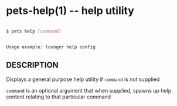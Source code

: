 # pets-help(1) -- help utility

```bash

$ pets help [command]


Usage example: lounger help config
```

## DESCRIPTION

Displays a general purpose help utility if `command` is not supplied

`command` is an optional argument that when supplied, spawns up help content relating to that particular command
